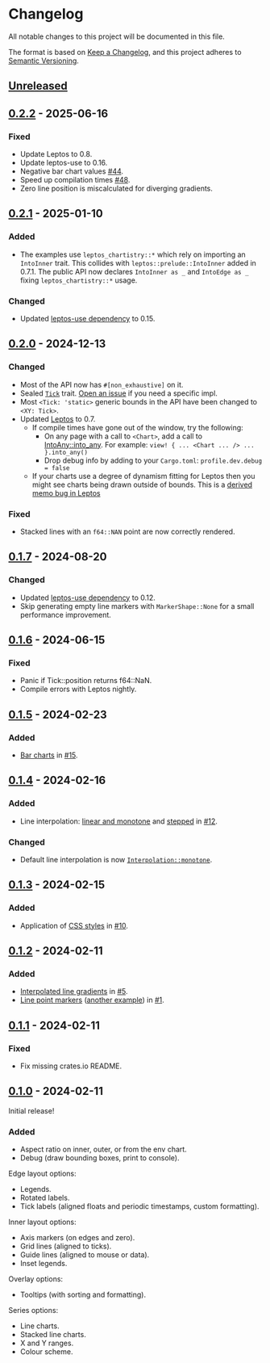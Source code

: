 # Changelog

All notable changes to this project will be documented in this file.

The format is based on [Keep a Changelog](https://keepachangelog.com/en/1.1.0/),
and this project adheres to [Semantic Versioning](https://semver.org/spec/v2.0.0.html).

## [Unreleased]

<!-- Added for new features. -->
<!-- Changed for changes in existing functionality. -->
<!-- Deprecated for soon-to-be removed features. -->
<!-- Removed for now removed features. -->
<!-- Fixed for any bug fixes. -->
<!-- Security in case of vulnerabilities. -->

## [0.2.2] - 2025-06-16
### Fixed
- Update Leptos to 0.8.
- Update leptos-use to 0.16.
- Negative bar chart values [#44].
- Speed up compilation times [#48].
- Zero line position is miscalculated for diverging gradients.

## [0.2.1] - 2025-01-10
### Added
- The examples use `leptos_chartistry::*` which rely on importing an `IntoInner` trait. This collides with `leptos::prelude::IntoInner` added in 0.7.1. The public API now declares `IntoInner as _` and `IntoEdge as _` fixing `leptos_chartistry::*` usage.
### Changed
- Updated [leptos-use dependency](https://github.com/Synphonyte/leptos-use) to 0.15.

## [0.2.0] - 2024-12-13
### Changed
- Most of the API now has `#[non_exhaustive]` on it.
- Sealed [`Tick`](https://docs.rs/leptos-chartistry/latest/leptos_chartistry/trait.Tick.html) trait. [Open an issue](https://github.com/feral-dot-io/leptos-chartistry/issues) if you need a specific impl.
- Most `<Tick: 'static>` generic bounds in the API have been changed to `<XY: Tick>`.
- Updated [Leptos](https://github.com/leptos-rs/leptos) to 0.7.
  - If compile times have gone out of the window, try the following:
    - On any page with a call to `<Chart>`, add a call to [IntoAny::into_any](https://docs.rs/leptos/0.7.0/leptos/tachys/view/any_view/trait.IntoAny.html). For example: `view! { ... <Chart ... /> ... }.into_any()`
    - Drop debug info by adding to your `Cargo.toml`: `profile.dev.debug = false`
  - If your charts use a degree of dynamism fitting for Leptos then you might see charts being drawn outside of bounds. This is a [derived memo bug in Leptos](https://github.com/leptos-rs/leptos/issues/3339)

### Fixed
- Stacked lines with an `f64::NAN` point are now correctly rendered.

## [0.1.7] - 2024-08-20
### Changed
- Updated [leptos-use dependency](https://github.com/Synphonyte/leptos-use) to 0.12.
- Skip generating empty line markers with `MarkerShape::None` for a small performance improvement.

## [0.1.6] - 2024-06-15
### Fixed
- Panic if Tick::position returns f64::NaN.
- Compile errors with Leptos nightly.

## [0.1.5] - 2024-02-23
### Added
- [Bar charts](https://feral-dot-io.github.io/leptos-chartistry/examples.html#bar-chart) in [#15].

## [0.1.4] - 2024-02-16
### Added
- Line interpolation: [linear and monotone](https://feral-dot-io.github.io/leptos-chartistry/examples.html#linear-and-monotone) and [stepped](https://feral-dot-io.github.io/leptos-chartistry/examples.html#stepped) in [#12].
### Changed
- Default line interpolation is now [`Interpolation::monotone`](https://docs.rs/leptos-chartistry/latest/leptos_chartistry/enum.Interpolation.html#variant.Monotone).

## [0.1.3] - 2024-02-15
### Added
- Application of [CSS styles](https://feral-dot-io.github.io/leptos-chartistry/examples.html#css-styles) in [#10].

## [0.1.2] - 2024-02-11
### Added
- [Interpolated line gradients](https://feral-dot-io.github.io/leptos-chartistry/examples.html#line-colour-scheme) in [#5].
- [Line point markers](https://feral-dot-io.github.io/leptos-chartistry/examples.html#point-markers) ([another example](https://feral-dot-io.github.io/leptos-chartistry/examples.html#point-markers-2)) in [#1].

## [0.1.1] - 2024-02-11
### Fixed
- Fix missing crates.io README.

## [0.1.0] - 2024-02-11
Initial release!

### Added
- Aspect ratio on inner, outer, or from the env chart.
- Debug (draw bounding boxes, print to console).

Edge layout options:
- Legends.
- Rotated labels.
- Tick labels (aligned floats and periodic timestamps, custom formatting).

Inner layout options:
- Axis markers (on edges and zero).
- Grid lines (aligned to ticks).
- Guide lines (aligned to mouse or data).
- Inset legends.

Overlay options:
- Tooltips (with sorting and formatting).

Series options:
- Line charts.
- Stacked line charts.
- X and Y ranges.
- Colour scheme.


[#1]: https://github.com/feral-dot-io/leptos-chartistry/pull/1
[#5]: https://github.com/feral-dot-io/leptos-chartistry/pull/5
[#10]: https://github.com/feral-dot-io/leptos-chartistry/pull/10
[#12]: https://github.com/feral-dot-io/leptos-chartistry/pull/12
[#15]: https://github.com/feral-dot-io/leptos-chartistry/pull/15
[#44]: https://github.com/feral-dot-io/leptos-chartistry/pull/44
[#48]: https://github.com/feral-dot-io/leptos-chartistry/pull/48
[0.1.0]: https://github.com/feral-dot-io/leptos-chartistry/releases/tag/v0.1.0
[0.1.1]: https://github.com/feral-dot-io/leptos-chartistry/compare/v0.1.0...v0.1.1
[0.1.2]: https://github.com/feral-dot-io/leptos-chartistry/compare/v0.1.1...v0.1.2
[0.1.3]: https://github.com/feral-dot-io/leptos-chartistry/compare/v0.1.2...v0.1.3
[0.1.4]: https://github.com/feral-dot-io/leptos-chartistry/compare/v0.1.3...v0.1.4
[0.1.5]: https://github.com/feral-dot-io/leptos-chartistry/compare/v0.1.4...v0.1.5
[0.1.6]: https://github.com/feral-dot-io/leptos-chartistry/compare/v0.1.5...v0.1.6
[0.1.7]: https://github.com/feral-dot-io/leptos-chartistry/compare/v0.1.6...v0.1.7
[0.2.0]: https://github.com/feral-dot-io/leptos-chartistry/compare/v0.1.7...v0.2.0
[0.2.1]: https://github.com/feral-dot-io/leptos-chartistry/compare/v0.2.0...v0.2.1
[0.2.2]: https://github.com/feral-dot-io/leptos-chartistry/compare/v0.2.1...v0.2.2
[unreleased]: https://github.com/feral-dot-io/leptos-chartistry/compare/v0.2.1...HEAD
